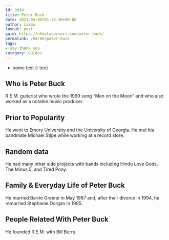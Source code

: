 ```yaml
---
id: 3038
title: Peter Buck
date: 2021-04-06T01:36:30+00:00
author: Laima
layout: post
guid: https://ukdataservers.com/peter-buck/
permalink: /04/06/peter-buck
tags:
- say thank you
category: Guides
---
```


* some text
{: toc}


## Who is Peter Buck
                  
                  
                  
R.E.M. guitarist who wrote the 1999 song &#8220;Man on the Moon&#8221; and who also worked as a notable music producer.
                  
              
            
              
            
                
                
                
## Prior to Popularity
                  
                  
                  
He went to Emory University and the University of Georgia. He met his bandmate Michael Stipe while working at a record store.
                  
              
            
              
            
                
                
                
## Random data
                  
                  
                  
He had many other side projects with bands including Hindu Love Gods, The Minus 5, and Tired Pony.
                  
              
            
              
            
                
                
                
## Family & Everyday Life of Peter Buck
                  
                  
                  
He married Barrie Greene in May 1987 and, after their divorce in 1994, he remarried Stephanie Dorgan in 1995.
                  
              
            
              
            
                
                
                
## People Related With Peter Buck
                  
                  
                  
He founded R.E.M. with Bill Berry.
                  
              
            
              
            
                
              
            
              
              
            
            
              
            
          
          
          